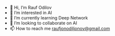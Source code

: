 - 👋 Hi, I’m Rauf Odilov
- 👀 I’m interested in AI
- 🌱 I’m currently learning Deep Network
- 💞️ I’m looking to collaborate on AI
- 📫 How to reach me raufjonodiljonov@gmail.com

<!---
iamraufodilov/iamraufodilov is a ✨ special ✨ repository because its `README.md` (this file) appears on your GitHub profile.
You can click the Preview link to take a look at your changes.
--->
